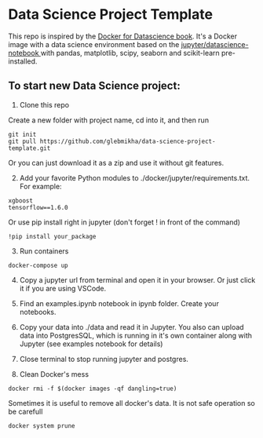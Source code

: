 # Data Science Project Template

This repo is inspired by the <a href="https://www.amazon.com/Docker-Data-Science-Extensible-Infrastructure/dp/1484230116" target="_blank">Docker for Datascience book</a>. It's a Docker image with a data science environment based on the <a href="https://hub.docker.com/r/jupyter/datascience-notebook/" target="_blank">jupyter/datascience-notebook </a>with pandas, matplotlib, scipy, seaborn and scikit-learn pre-installed.

## To start new Data Science project:

1. Clone this repo

Create a new folder with project name, cd into it, and then run

```
git init
git pull https://github.com/glebmikha/data-science-project-template.git
```

Or you can just download it as a zip and use it without git features.

2. Add your favorite Python modules to ./docker/jupyter/requirements.txt. For example:

```
xgboost
tensorflow==1.6.0
```

Or use pip install right in jupyter (don't forget ! in front of the command)

```
!pip install your_package
```

3. Run containers

```
docker-compose up
```

4. Copy a jupyter url from terminal and open it in your browser. Or just click it if you are using VSCode.

5. Find an examples.ipynb notebook in ipynb folder. Create your notebooks.
6. Copy your data into ./data and read it in Jupyter. You also can upload data into PostgresSQL, which is running in it's own container along with Jupyter (see examples notebook for details)
7. Close terminal to stop running jupyter and postgres.

8. Clean Docker's mess

```
docker rmi -f $(docker images -qf dangling=true)
```

Sometimes it is useful to remove all docker's data. It is not safe operation so be carefull

```
docker system prune
```
